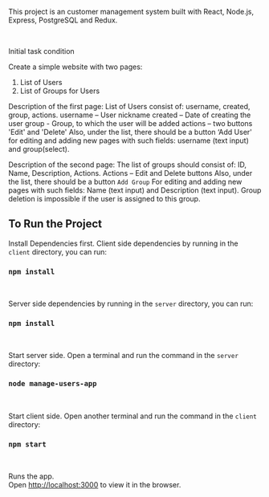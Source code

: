 This project is an customer management system built with React, Node.js, Express, PostgreSQL and Redux.

<br>

Initial task condition

Create a simple website with two pages:
1) List of Users
2) List of Groups for Users

Description of the first page:
List of Users consist of: username, created, group, actions.
username – User nickname
created – Date of creating the user
group - Group, to which the user will be added
actions – two buttons 'Edit' and 'Delete'
Also, under the list, there should be a button ‘Add User'
for editing and adding new pages with such fields: username (text input) and group(select).

Description of the second page:
The list of groups should consist of: ID, Name, Description, Actions.
Actions – Edit and Delete buttons
Also, under the list, there should be a button `Add Group`
For editing and adding new pages with such fields: Name (text input) and Description (text
input).
Group deletion is impossible if the user is assigned to this group.


## To Run the Project

Install Dependencies first.
Client side dependencies by running in the `client` directory, you can run:
### `npm install`

<br>

Server side dependencies by running in the `server` directory, you can run:
### `npm install`

<br>

Start server side. 
Open a terminal and run the command in the `server` directory:
### `node manage-users-app`

<br>

Start client side. 
Open another terminal and run the command in the `client` directory:
### `npm start`

<br>

Runs the app.<br>
Open [http://localhost:3000](http://localhost:3000) to view it in the browser.




